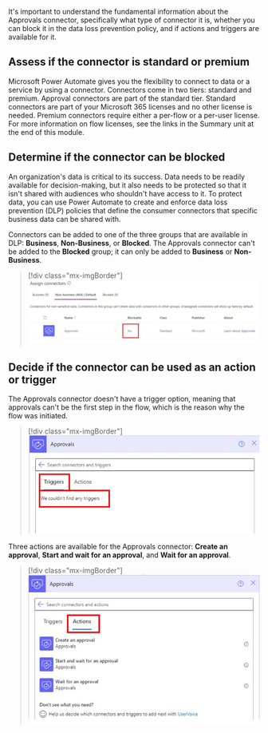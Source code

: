 It's important to understand the fundamental information about the Approvals connector, specifically what type of connector it is, whether you can block it in the data loss prevention policy, and if actions and triggers are available for it.

## Assess if the connector is standard or premium

Microsoft Power Automate gives you the flexibility to connect to data or a service by using a connector. Connectors come in two tiers: standard and premium. Approval connectors are part of the standard tier. Standard connectors are part of your Microsoft 365 licenses and no other license is needed. Premium connectors require either a per-flow or a per-user license. For more information on flow licenses, see the links in the Summary unit at the end of this module.

## Determine if the connector can be blocked

An organization's data is critical to its success. Data needs to be readily available for decision-making, but it also needs to be protected so that it isn't shared with audiences who shouldn't have access to it. To protect data, you can use Power Automate to create and enforce data loss prevention (DLP) policies that define the consumer connectors that specific business data can be shared with.

Connectors can be added to one of the three groups that are available in DLP: **Business**, **Non-Business**, or **Blocked**. The Approvals connector can't be added to the **Blocked** group; it can only be added to **Business** or **Non-Business**.

> [!div class="mx-imgBorder"]
> [![Screenshot of approvals connector noted as no for blockable.](../media/approval-connector.png)](../media/approval-connector.png#lightbox)

## Decide if the connector can be used as an action or trigger

The Approvals connector doesn't have a trigger option, meaning that approvals can't be the first step in the flow, which is the reason why the flow was initiated.

> [!div class="mx-imgBorder"]
> [![Screenshot of triggers with message none were found.](../media/no-trigger-approval.png)](../media/no-trigger-approval.png#lightbox)

Three actions are available for the Approvals connector: **Create an approval**, **Start and wait for an approval**, and **Wait for an approval**.

> [!div class="mx-imgBorder"]
> [![Screenshot of the actions list with three available.](../media/actions-approval.png)](../media/actions-approval.png#lightbox)
